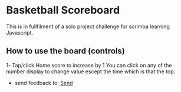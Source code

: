 # Basketball Scoreboard

This is in fullfilment of a solo project challenge for scrimba learning Javascript.

## How to use the board (controls)

1- Tap/click Home score to increase by 1
You can click on any of the number display to change value escept the time which is that the top.
- send feedback to: [Send](https://x.com/_basit19)
